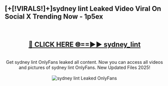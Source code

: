 <h2>[+[!VIRALS!]+]sydney lint Leaked Video Viral On Social X Trending Now - 1p5ex</h2>
<br>
<div align="center">
<h2><a href="https://libra.edu.pl?sydney_lint" rel="nofollow">🔴 CLICK HERE 🌐==►► sydney_lint</a></h2>
<br>
Get sydney lint OnlyFans leaked all content. Now you can access all videos and pictures of sydney lint OnlyFans. New Updated Files 2025!
<br>
<br>
<a href="https://libra.edu.pl?sydney_lint" rel="nofollow" data-target="animated-image.originalLink"><img src="https://i.ibb.co.com/WyWwxjT/player-gif2.gif" alt="sydney lint Leaked OnlyFans" style="max-width: 100%; display: inline-block;" data-target="animated-image.originalImage"></a>
</div>
<br>
